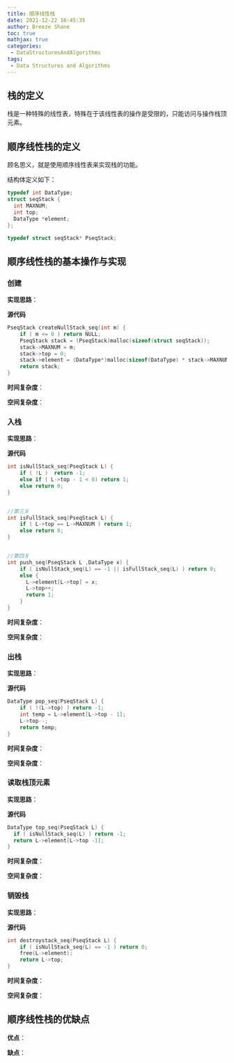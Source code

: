 ```yaml
---
title: 顺序线性栈
date: 2021-12-22 16:45:35
author: Breeze Shane
toc: true
mathjax: true
categories:
 - DataStructuresAndAlgorithms
tags:
 - Data Structures and Algorithms
---
```

## 栈的定义

栈是一种特殊的线性表，特殊在于该线性表的操作是受限的，只能访问与操作栈顶元素。

## 顺序线性栈的定义

顾名思义，就是使用顺序线性表来实现栈的功能。

结构体定义如下：

```c
typedef int DataType;
struct seqStack {
  int MAXNUM;
  int top;
  DataType *element;
};

typedef struct seqStack* PseqStack;
```

## 顺序线性栈的基本操作与实现

### 创建

**实现思路**：



**源代码**

```c
PseqStack createNullStack_seq(int m) {
    if ( m <= 0 ) return NULL;
    PseqStack stack = (PseqStack)malloc(sizeof(struct seqStack));
    stack->MAXNUM = m;
    stack->top = 0;
    stack->element = (DataType*)malloc(sizeof(DataType) * stack->MAXNUM);
    return stack;
}
```

**时间复杂度**：

**空间复杂度**：

### 入栈

**实现思路**：


**源代码**

```c
int isNullStack_seq(PseqStack L) {
    if ( !L )  return -1; 
    else if ( L->top - 1 < 0) return 1;
    else return 0;
}


//第三关 
int isFullStack_seq(PseqStack L) {
    if ( L->top == L->MAXNUM ) return 1;
    else return 0;
}


//第四关
int push_seq(PseqStack L ,DataType x) {
    if ( isNullStack_seq(L) == -1 || isFullStack_seq(L) ) return 0;
    else {
      L->element[L->top] = x;
      L->top++;
      return 1;
    }
}
```

**时间复杂度**：

**空间复杂度**：

### 出栈

**实现思路**：


**源代码**

```c
DataType pop_seq(PseqStack L) {
    if ( !(L->top) ) return -1;
    int temp = L->element[L->top - 1];
    L->top--;
    return temp;
}
```

**时间复杂度**：

**空间复杂度**：

### 读取栈顶元素

**实现思路**：


**源代码**

```c
DataType top_seq(PseqStack L) {
  if ( isNullStack_seq(L) ) return -1;
  return L->element[L->top -1];
}
```

**时间复杂度**：

**空间复杂度**：

### 销毁栈

**实现思路**：


**源代码**

```c
int destroystack_seq(PseqStack L) {
    if ( isNullStack_seq(L) == -1 ) return 0;
    free(L->element);
    return L->top;
}
```

**时间复杂度**：

**空间复杂度**：

## 顺序线性栈的优缺点

**优点**：

**缺点**：
